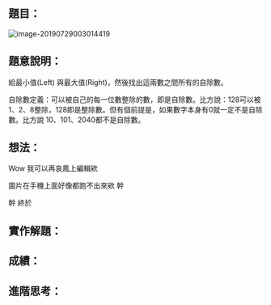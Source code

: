 ## **題目：**

![image-20190729003014419](http://ww2.sinaimg.cn/large/006tNc79gy1g5g2uk2n12j31aq0nk42g.jpg)





## **題意說明：**

給最小值(Left) 與最大值(Right)，然後找出這兩數之間所有的自除數。

自除數定義：可以被自己的每一位數整除的數，即是自除數。比方說：128可以被 1、2、8整除，128即是整除數。但有個前提是，如果數字本身有0就一定不是自除數。比方說 10、101、2040都不是自除數。

## **想法：**

Wow 我可以再哀鳳上編輯欸

圖片在手機上面好像都跑不出來欸 幹

幹 終於




## **實作解題：**

## **成績：**

## **進階思考：**